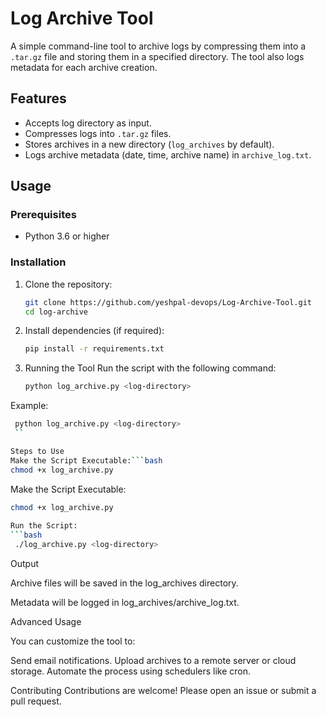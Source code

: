 # Log Archive Tool

A simple command-line tool to archive logs by compressing them into a `.tar.gz` file and storing them in a specified directory. The tool also logs metadata for each archive creation.

## Features
- Accepts log directory as input.
- Compresses logs into `.tar.gz` files.
- Stores archives in a new directory (`log_archives` by default).
- Logs archive metadata (date, time, archive name) in `archive_log.txt`.

## Usage

### Prerequisites
- Python 3.6 or higher

### Installation
1. Clone the repository:
   ```bash
   git clone https://github.com/yeshpal-devops/Log-Archive-Tool.git
   cd log-archive
   
2. Install dependencies (if required):
   
    ```bash
    pip install -r requirements.txt
    ```

2. Running the Tool Run the script with the following command:

    ```bash
    python log_archive.py <log-directory>
    ```
    
Example:
   ```bash
    python log_archive.py <log-directory>
    ``

Steps to Use
Make the Script Executable:```bash
chmod +x log_archive.py
   ```
 
 Make the Script Executable:
   ```bash
 chmod +x log_archive.py
     
Run the Script:
   ```bash
    ./log_archive.py <log-directory>
```


Output

Archive files will be saved in the log_archives directory.

Metadata will be logged in log_archives/archive_log.txt.


Advanced Usage

You can customize the tool to:

Send email notifications.
Upload archives to a remote server or cloud storage.
Automate the process using schedulers like cron.


Contributing
Contributions are welcome! Please open an issue or submit a pull request.
